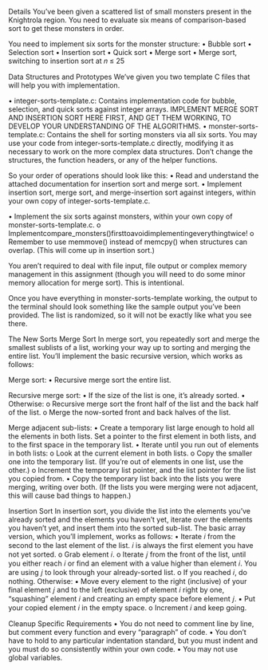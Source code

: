 Details
You’ve been given a scattered list of small monsters present in the Knightrola region. You need to evaluate six means of comparison-based sort to get these monsters in order.

You need to implement six sorts for the monster structure:
• Bubble sort
• Selection sort
• Insertion sort
• Quick sort
• Merge sort
• Merge sort, switching to insertion sort at 𝑛 ≤ 25

Data Structures and Prototypes
We’ve given you two template C files that will help you with implementation.

• integer-sorts-template.c: Contains implementation code for bubble, selection, and quick sorts against integer arrays. IMPLEMENT MERGE SORT AND INSERTION SORT HERE FIRST, AND GET THEM WORKING, TO DEVELOP YOUR UNDERSTANDING OF THE ALGORITHMS.
• monster-sorts-template.c: Contains the shell for sorting monsters via all six sorts. You may use your code from integer-sorts-template.c directly, modifying it as necessary to work on the more complex data structures. Don’t change the structures, the function headers, or any of the helper functions.

So your order of operations should look like this:
• Read and understand the attached documentation for insertion sort and merge sort.
• Implement insertion sort, merge sort, and merge-insertion sort against integers, within your own copy of integer-sorts-template.c.

• Implement the six sorts against monsters, within your own copy of monster-sorts-template.c.
  o Implementcompare_monsters()firsttoavoidimplementingeverythingtwice!
  o Remember to use memmove() instead of memcpy() when structures can overlap. (This will come        up in insertion sort.)
  
You aren’t required to deal with file input, file output or complex memory management in this assignment (though you will need to do some minor memory allocation for merge sort). This is intentional.

Once you have everything in monster-sorts-template working, the output to the terminal should look something like the sample output you’ve been provided. The list is randomized, so it will not be exactly like what you see there.

The New Sorts
Merge Sort
In merge sort, you repeatedly sort and merge the smallest sublists of a list, working your way up to sorting and merging the entire list. You’ll implement the basic recursive version, which works as follows:

Merge sort:
• Recursive merge sort the entire list.

Recursive merge sort:
• If the size of the list is one, it’s already sorted. • Otherwise:
  o Recursive merge sort the front half of the list and the back half of the list. o Merge the       now-sorted front and back halves of the list.
  
Merge adjacent sub-lists:
• Create a temporary list large enough to hold all the elements in both lists. Set a pointer to the first element in both lists, and to the first space in the temporary list.
• Iterate until you run out of elements in both lists:
  o Look at the current element in both lists.
  o Copy the smaller one into the temporary list. (If you’re out of elements in one list, use        the other.) o Increment the temporary list pointer, and the list pointer for the list you        copied from.
• Copy the temporary list back into the lists you were merging, writing over both. (If the lists you were merging were not adjacent, this will cause bad things to happen.)

Insertion Sort
In insertion sort, you divide the list into the elements you’ve already sorted and the elements you haven’t yet, iterate over the elements you haven’t yet, and insert them into the sorted sub-list. The basic array version, which you’ll implement, works as follows:
• Iterate 𝑖 from the second to the last element of the list. 𝑖 is always the first element you have not yet sorted. 
  o Grab element 𝑖.
  o Iterate 𝑗 from the front of the list, until you either reach 𝑖 or find an element with a          value higher than element 𝑖. You are using 𝑗 to look through your already-sorted list.
  o If you reached 𝑖, do nothing. Otherwise:
    ▪ Move every element to the right (inclusive) of your final element 𝑗 and to the left              (exclusive) of element 𝑖 right by one, “squashing” element 𝑖 and creating an empty space          before element 𝑗. ▪ Put your copied element 𝑖 in the empty space.
  o Increment 𝑖 and keep going.

Cleanup
Specific Requirements
• You do not need to comment line by line, but comment every function and every “paragraph” of code.
• You don’t have to hold to any particular indentation standard, but you must indent and you must do so
consistently within your own code.
• You may not use global variables.
